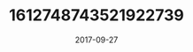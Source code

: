 ---
title: "1612748743521922739"
cover: "2017-09-27 11.10.53 1612748743521922739_46248401"
photo: "2017-09-27 11.10.53 1612748743521922739_46248401"
date: "2017-09-27"
type: "photo"
---